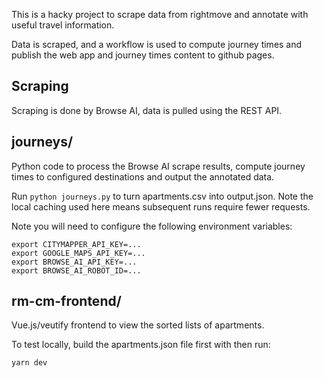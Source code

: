 This is a hacky project to scrape data from rightmove and annotate with useful travel information.

Data is scraped, and a workflow is used to compute journey times and publish the web app and journey times content to github pages.

## Scraping

Scraping is done by Browse AI, data is pulled using the REST API.

## journeys/

Python code to process the Browse AI scrape results, compute journey times to configured destinations and output the annotated data.

Run `python journeys.py` to turn apartments.csv into output.json. Note the local caching used here means subsequent runs require fewer requests.

Note you will need to configure the following environment variables:

```
export CITYMAPPER_API_KEY=...
export GOOGLE_MAPS_API_KEY=...
export BROWSE_AI_API_KEY=...
export BROWSE_AI_ROBOT_ID=...
```

## rm-cm-frontend/

Vue.js/veutify frontend to view the sorted lists of apartments.

To test locally, build the apartments.json file first with then run:

```
yarn dev
```
